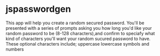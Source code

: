 # jspasswordgen
This app will help you create a random secured password. You'll be presented with a series of prompts asking you how long you'd like your 
random password to be (8-128 characters),and confirm
to speciafy what kind of characters you'll want your random sucured password to have. 
These optional characters include;
uppercase
lowercase
symbols
and numbers


